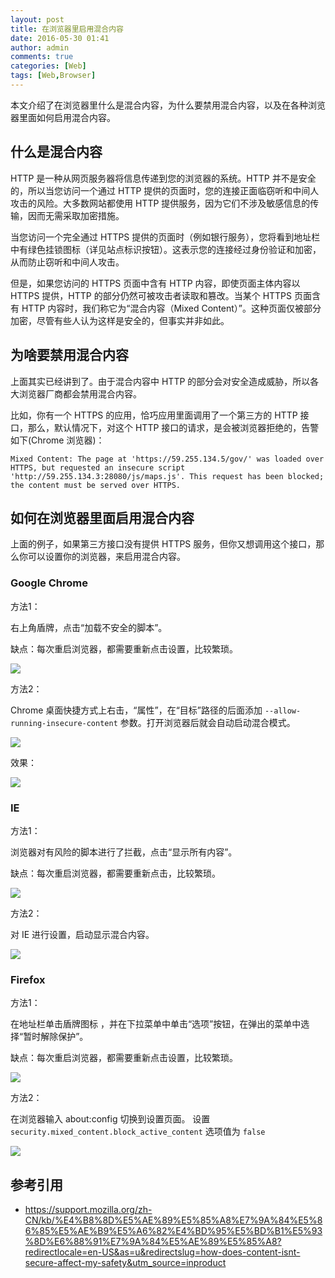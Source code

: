 ```yaml
---
layout: post
title: 在浏览器里启用混合内容
date: 2016-05-30 01:41
author: admin
comments: true
categories: [Web]
tags: [Web,Browser]
---
```


本文介绍了在浏览器里什么是混合内容，为什么要禁用混合内容，以及在各种浏览器里面如何启用混合内容。

<!-- more -->

## 什么是混合内容

HTTP 是一种从网页服务器将信息传递到您的浏览器的系统。HTTP 并不是安全的，所以当您访问一个通过 HTTP 提供的页面时，您的连接正面临窃听和中间人攻击的风险。大多数网站都使用 HTTP 提供服务，因为它们不涉及敏感信息的传输，因而无需采取加密措施。

当您访问一个完全通过 HTTPS 提供的页面时（例如银行服务），您将看到地址栏中有绿色挂锁图标（详见站点标识按钮）。这表示您的连接经过身份验证和加密，从而防止窃听和中间人攻击。

但是，如果您访问的 HTTPS 页面中含有 HTTP 内容，即使页面主体内容以 HTTPS 提供，HTTP 的部分仍然可被攻击者读取和篡改。当某个 HTTPS 页面含有 HTTP 内容时，我们称它为“混合内容（Mixed Content）”。这种页面仅被部分加密，尽管有些人认为这样是安全的，但事实并非如此。

## 为啥要禁用混合内容

上面其实已经讲到了。由于混合内容中 HTTP 的部分会对安全造成威胁，所以各大浏览器厂商都会禁用混合内容。

比如，你有一个 HTTPS 的应用，恰巧应用里面调用了一个第三方的 HTTP 接口，那么，默认情况下，对这个 HTTP 接口的请求，是会被浏览器拒绝的，告警如下(Chrome 浏览器)：

```
Mixed Content: The page at 'https://59.255.134.5/gov/' was loaded over HTTPS, but requested an insecure script 'http://59.255.134.3:28080/js/maps.js'. This request has been blocked; the content must be served over HTTPS.
```

## 如何在浏览器里面启用混合内容

上面的例子，如果第三方接口没有提供   HTTPS 服务，但你又想调用这个接口，那么你可以设置你的浏览器，来启用混合内容。

### Google Chrome 

方法1：

右上角盾牌，点击“加载不安全的脚本”。

缺点：每次重启浏览器，都需要重新点击设置，比较繁琐。

![](http://99btgc01.info/uploads/2016/05/001.png)


方法2：

Chrome 桌面快捷方式上右击，“属性”，在“目标”路径的后面添加
`--allow-running-insecure-content` 参数。打开浏览器后就会自动启动混合模式。

![](http://99btgc01.info/uploads/2016/05/003.png)



效果：

![](http://99btgc01.info/uploads/2016/05/002.png)

### IE

方法1：

浏览器对有风险的脚本进行了拦截，点击“显示所有内容”。

缺点：每次重启浏览器，都需要重新点击，比较繁琐。

![](http://99btgc01.info/uploads/2016/05/004.png)


方法2：

对 IE 进行设置，启动显示混合内容。

![](http://99btgc01.info/uploads/2016/05/005.png)

### Firefox 

方法1：

在地址栏单击盾牌图标 ，并在下拉菜单中单击“选项”按钮，在弹出的菜单中选择“暂时解除保护”。

缺点：每次重启浏览器，都需要重新点击设置，比较繁琐。

![](http://99btgc01.info/uploads/2016/05/006.png)

方法2：

在浏览器输入 about:config 切换到设置页面。
设置 `security.mixed_content.block_active_content` 选项值为 `false`

![](http://99btgc01.info/uploads/2016/05/007.png)

## 参考引用

* <https://support.mozilla.org/zh-CN/kb/%E4%B8%8D%E5%AE%89%E5%85%A8%E7%9A%84%E5%86%85%E5%AE%B9%E5%A6%82%E4%BD%95%E5%BD%B1%E5%93%8D%E6%88%91%E7%9A%84%E5%AE%89%E5%85%A8?redirectlocale=en-US&as=u&redirectslug=how-does-content-isnt-secure-affect-my-safety&utm_source=inproduct>